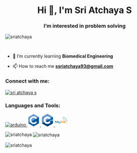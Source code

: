 <h1 align="center">Hi 👋, I'm Sri Atchaya S</h1>
<h3 align="center">I’m interested in problem solving</h3>

<p align="left"> <img src="https://komarev.com/ghpvc/?username=sriatchaya&label=Profile%20views&color=0e75b6&style=flat" alt="sriatchaya" /> </p>

<p align="left"> <a href="https://twitter.com/" target="blank"><img src="https://img.shields.io/twitter/follow/?logo=twitter&style=for-the-badge" alt="" /></a> </p>

- 🌱 I’m currently learning **Biomedical Engineering**

- 📫 How to reach me **ssriatchaya93@gmail.com**

<h3 align="left">Connect with me:</h3>
<p align="left">
<a href="https://linkedin.com/in/sri atchaya s" target="blank"><img align="center" src="https://raw.githubusercontent.com/rahuldkjain/github-profile-readme-generator/master/src/images/icons/Social/linked-in-alt.svg" alt="sri atchaya s" height="30" width="40" /></a>
</p>

<h3 align="left">Languages and Tools:</h3>
<p align="left"> <a href="https://www.arduino.cc/" target="_blank" rel="noreferrer"> <img src="https://cdn.worldvectorlogo.com/logos/arduino-1.svg" alt="arduino" width="40" height="40"/> </a> <a href="https://www.cprogramming.com/" target="_blank" rel="noreferrer"> <img src="https://raw.githubusercontent.com/devicons/devicon/master/icons/c/c-original.svg" alt="c" width="40" height="40"/> </a> <a href="https://www.w3schools.com/cpp/" target="_blank" rel="noreferrer"> <img src="https://raw.githubusercontent.com/devicons/devicon/master/icons/cplusplus/cplusplus-original.svg" alt="cplusplus" width="40" height="40"/> </a> <a href="https://www.mysql.com/" target="_blank" rel="noreferrer"> <img src="https://raw.githubusercontent.com/devicons/devicon/master/icons/mysql/mysql-original-wordmark.svg" alt="mysql" width="40" height="40"/> </a> </p>

<p><img align="left" src="https://github-readme-stats.vercel.app/api/top-langs?username=sriatchaya&show_icons=true&locale=en&layout=compact" alt="sriatchaya" /></p>

<p>&nbsp;<img align="center" src="https://github-readme-stats.vercel.app/api?username=sriatchaya&show_icons=true&locale=en" alt="sriatchaya" /></p>

<p><img align="center" src="https://github-readme-streak-stats.herokuapp.com/?user=sriatchaya&" alt="sriatchaya" /></p>

